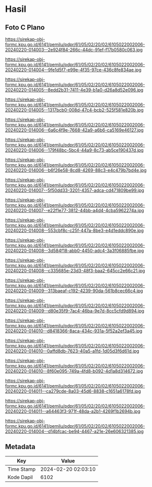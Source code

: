 # Hasil

## Foto C Plano

https://sirekap-obj-formc.kpu.go.id/6141/pemilu/pdpr/61/05/02/20/02/6105022002006-20240220-014003--2e924f84-266c-44dc-91ef-f17b0580c063.jpg

https://sirekap-obj-formc.kpu.go.id/6141/pemilu/pdpr/61/05/02/20/02/6105022002006-20240220-014004--9fe1d5f7-e99e-4f35-97ce-436c8fe834ae.jpg

https://sirekap-obj-formc.kpu.go.id/6141/pemilu/pdpr/61/05/02/20/02/6105022002006-20240220-014005--8edd2b31-7411-4e39-b1a0-d26a8d52e096.jpg

https://sirekap-obj-formc.kpu.go.id/6141/pemilu/pdpr/61/05/02/20/02/6105022002006-20240220-014005--1317bcb0-008d-47c4-bcb2-525f581e820b.jpg

https://sirekap-obj-formc.kpu.go.id/6141/pemilu/pdpr/61/05/02/20/02/6105022002006-20240220-014006--6a6c4f9e-7668-42a9-a6b6-ca5169e46127.jpg

https://sirekap-obj-formc.kpu.go.id/6141/pemilu/pdpr/61/05/02/20/02/6105022002006-20240220-014006--179f48bc-5bc4-44a9-8c73-ab5ce190437d.jpg

https://sirekap-obj-formc.kpu.go.id/6141/pemilu/pdpr/61/05/02/20/02/6105022002006-20240220-014006--b6f26e58-8cd8-4269-88c3-e4c479b7bd4e.jpg

https://sirekap-obj-formc.kpu.go.id/6141/pemilu/pdpr/61/05/02/20/02/6105022002006-20240220-014007--5f50dd33-3201-4357-adca-cd471809be99.jpg

https://sirekap-obj-formc.kpu.go.id/6141/pemilu/pdpr/61/05/02/20/02/6105022002006-20240220-014007--e22f1e77-3812-44bb-a4d4-4cba5962274a.jpg

https://sirekap-obj-formc.kpu.go.id/6141/pemilu/pdpr/61/05/02/20/02/6105022002006-20240220-014008--553cbf8c-c25f-447a-8be3-e4d1eddc890e.jpg

https://sirekap-obj-formc.kpu.go.id/6141/pemilu/pdpr/61/05/02/20/02/6105022002006-20240220-014008--3d584f18-abb0-4450-adc4-3a3f06885fbe.jpg

https://sirekap-obj-formc.kpu.go.id/6141/pemilu/pdpr/61/05/02/20/02/6105022002006-20240220-014008--c335685e-23d3-48f3-baa2-645cc2e66c21.jpg

https://sirekap-obj-formc.kpu.go.id/6141/pemilu/pdpr/61/05/02/20/02/6105022002006-20240220-014009--313baeaf-c192-4239-90da-561b8cec66c4.jpg

https://sirekap-obj-formc.kpu.go.id/6141/pemilu/pdpr/61/05/02/20/02/6105022002006-20240220-014009--d80e35f9-7ac4-46ba-9e7d-8cc5cfd9d894.jpg

https://sirekap-obj-formc.kpu.go.id/6141/pemilu/pdpr/61/05/02/20/02/6105022002006-20240220-014010--d8418366-8aca-434c-931a-5f52a2ef3a45.jpg

https://sirekap-obj-formc.kpu.go.id/6141/pemilu/pdpr/61/05/02/20/02/6105022002006-20240220-014010--0affd8db-7623-40a5-a1fd-1d05d3f6d61d.jpg

https://sirekap-obj-formc.kpu.go.id/6141/pemilu/pdpr/61/05/02/20/02/6105022002006-20240220-014010--8f60e095-749a-4fd8-b092-4d1a8d314672.jpg

https://sirekap-obj-formc.kpu.go.id/6141/pemilu/pdpr/61/05/02/20/02/6105022002006-20240220-014011--ca279cde-8a03-45d6-8838-c1651a6178fd.jpg

https://sirekap-obj-formc.kpu.go.id/6141/pemilu/pdpr/61/05/02/20/02/6105022002006-20240220-014011--a64463f3-971f-48da-a2b1-4269f1b2694b.jpg

https://sirekap-obj-formc.kpu.go.id/6141/pemilu/pdpr/61/05/02/20/02/6105022002006-20240220-014004--d14bfcac-be94-4467-a21e-26e606321385.jpg


## Metadata

| Key        | Value               |
| ---------- | ------------------- |
| Time Stamp | 2024-02-20 02:03:10 |
| Kode Dapil | 6102                |



